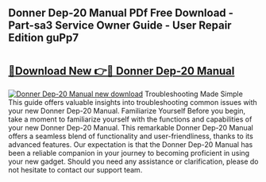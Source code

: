 ## Donner Dep-20 Manual PDf Free Download - Part-sa3 Service Owner Guide - User Repair Edition guPp7

# <h2><a href="http://bc34578.oget.top/?id=Donner+Dep-20+Manual">🔗Download New 👉🔴 Donner Dep-20 Manual</a></h2>

[![Donner Dep-20 Manual new download](https://i.imgur.com/5g1atiW.png)](http://bc34578.oget.top/?id=Donner+Dep-20+Manual)
Troubleshooting Made Simple This guide offers valuable insights into troubleshooting common issues with your new Donner Dep-20 Manual. Familiarize Yourself Before you begin, take a moment to familiarize yourself with the functions and capabilities of your new Donner Dep-20 Manual. This remarkable Donner Dep-20 Manual offers a seamless blend of functionality and user-friendliness, thanks to its advanced features. Our expectation is that the Donner Dep-20 Manual has been a reliable companion in your journey to becoming proficient in using your new gadget. Should you need any assistance or clarification, please do not hesitate to contact our support team.
